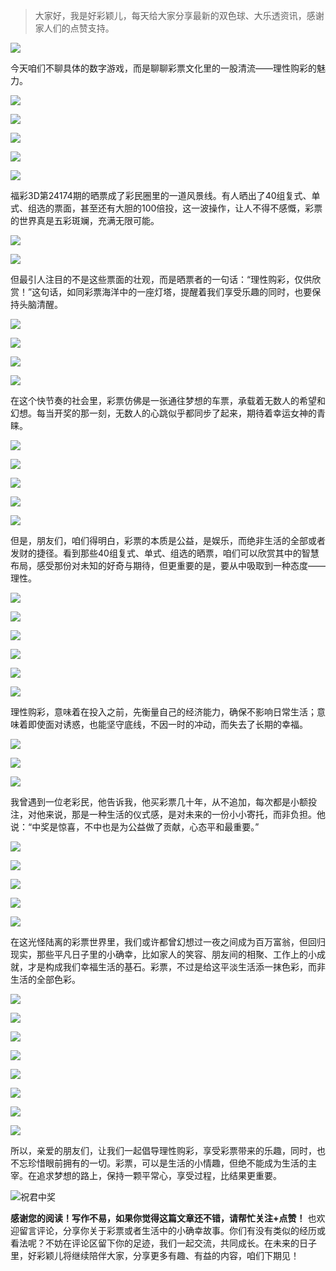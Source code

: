 > 大家好，我是好彩颖儿，每天给大家分享最新的双色球、大乐透资讯，感谢家人们的点赞支持。

![](https://cdn.jsdelivr.net/gh/wangwenjie1314/PicCDN/2024-7-2/1719912305673-image.png)


今天咱们不聊具体的数字游戏，而是聊聊彩票文化里的一股清流——理性购彩的魅力。



![](https://cdn.jsdelivr.net/gh/wangwenjie1314/PicCDN/2024-7-2/1719912324111-image.png)


![](https://cdn.jsdelivr.net/gh/wangwenjie1314/PicCDN/2024-7-2/1719912331314-image.png)



![](https://cdn.jsdelivr.net/gh/wangwenjie1314/PicCDN/2024-7-2/1719912339304-image.png)


![](https://cdn.jsdelivr.net/gh/wangwenjie1314/PicCDN/2024-7-2/1719912345099-image.png)


![](https://cdn.jsdelivr.net/gh/wangwenjie1314/PicCDN/2024-7-2/1719912350041-image.png)


福彩3D第24174期的晒票成了彩民圈里的一道风景线。有人晒出了40组复式、单式、组选的票面，甚至还有大胆的100倍投，这一波操作，让人不得不感慨，彩票的世界真是五彩斑斓，充满无限可能。


![](https://cdn.jsdelivr.net/gh/wangwenjie1314/PicCDN/2024-7-2/1719912356338-image.png)

![](https://cdn.jsdelivr.net/gh/wangwenjie1314/PicCDN/2024-7-2/1719912361289-image.png)


但最引人注目的不是这些票面的壮观，而是晒票者的一句话：“理性购彩，仅供欣赏！”这句话，如同彩票海洋中的一座灯塔，提醒着我们享受乐趣的同时，也要保持头脑清醒。

![](https://cdn.jsdelivr.net/gh/wangwenjie1314/PicCDN/2024-7-2/1719912388382-image.png)


![](https://cdn.jsdelivr.net/gh/wangwenjie1314/PicCDN/2024-7-2/1719912379737-image.png)

![](https://cdn.jsdelivr.net/gh/wangwenjie1314/PicCDN/2024-7-2/1719912373191-image.png)


![](https://cdn.jsdelivr.net/gh/wangwenjie1314/PicCDN/2024-7-2/1719912395436-image.png)



在这个快节奏的社会里，彩票仿佛是一张通往梦想的车票，承载着无数人的希望和幻想。每当开奖的那一刻，无数人的心跳似乎都同步了起来，期待着幸运女神的青睐。


![](https://cdn.jsdelivr.net/gh/wangwenjie1314/PicCDN/2024-7-2/1719912402570-image.png)


![](https://cdn.jsdelivr.net/gh/wangwenjie1314/PicCDN/2024-7-2/1719912408874-image.png)


![](https://cdn.jsdelivr.net/gh/wangwenjie1314/PicCDN/2024-7-2/1719912414300-image.png)


![](https://cdn.jsdelivr.net/gh/wangwenjie1314/PicCDN/2024-7-2/1719912421766-image.png)


![](https://cdn.jsdelivr.net/gh/wangwenjie1314/PicCDN/2024-7-2/1719912429274-image.png)



但是，朋友们，咱们得明白，彩票的本质是公益，是娱乐，而绝非生活的全部或者发财的捷径。看到那些40组复式、单式、组选的晒票，咱们可以欣赏其中的智慧布局，感受那份对未知的好奇与期待，但更重要的是，要从中吸取到一种态度——理性。

![](https://cdn.jsdelivr.net/gh/wangwenjie1314/PicCDN/2024-7-2/1719912478046-image.png)

![](https://cdn.jsdelivr.net/gh/wangwenjie1314/PicCDN/2024-7-2/1719912471160-image.png)

![](https://cdn.jsdelivr.net/gh/wangwenjie1314/PicCDN/2024-7-2/1719912455560-image.png)

![](https://cdn.jsdelivr.net/gh/wangwenjie1314/PicCDN/2024-7-2/1719912446928-image.png)


![](https://cdn.jsdelivr.net/gh/wangwenjie1314/PicCDN/2024-7-2/1719912435642-image.png)

![](https://cdn.jsdelivr.net/gh/wangwenjie1314/PicCDN/2024-7-2/1719912441634-image.png)


理性购彩，意味着在投入之前，先衡量自己的经济能力，确保不影响日常生活；意味着即使面对诱惑，也能坚守底线，不因一时的冲动，而失去了长期的幸福。


![](https://cdn.jsdelivr.net/gh/wangwenjie1314/PicCDN/2024-7-2/1719912486656-image.png)


![](https://cdn.jsdelivr.net/gh/wangwenjie1314/PicCDN/2024-7-2/1719912493859-image.png)


![](https://cdn.jsdelivr.net/gh/wangwenjie1314/PicCDN/2024-7-2/1719912500015-image.png)



我曾遇到一位老彩民，他告诉我，他买彩票几十年，从不追加，每次都是小额投注，对他来说，那是一种生活的仪式感，是对未来的一份小小寄托，而非负担。他说：“中奖是惊喜，不中也是为公益做了贡献，心态平和最重要。”


![](https://cdn.jsdelivr.net/gh/wangwenjie1314/PicCDN/2024-7-2/1719912507414-image.png)


![](https://cdn.jsdelivr.net/gh/wangwenjie1314/PicCDN/2024-7-2/1719912515136-image.png)


![](https://cdn.jsdelivr.net/gh/wangwenjie1314/PicCDN/2024-7-2/1719912520575-image.png)



![](https://cdn.jsdelivr.net/gh/wangwenjie1314/PicCDN/2024-7-2/1719912525738-image.png)


![](https://cdn.jsdelivr.net/gh/wangwenjie1314/PicCDN/2024-7-2/1719912531717-image.png)



在这光怪陆离的彩票世界里，我们或许都曾幻想过一夜之间成为百万富翁，但回归现实，那些平凡日子里的小确幸，比如家人的笑容、朋友间的相聚、工作上的小成就，才是构成我们幸福生活的基石。彩票，不过是给这平淡生活添一抹色彩，而非生活的全部色彩。


![](https://cdn.jsdelivr.net/gh/wangwenjie1314/PicCDN/2024-7-2/1719912537823-image.png)

![](https://cdn.jsdelivr.net/gh/wangwenjie1314/PicCDN/2024-7-2/1719912546064-image.png)


![](https://cdn.jsdelivr.net/gh/wangwenjie1314/PicCDN/2024-7-2/1719912552077-image.png)


![](https://cdn.jsdelivr.net/gh/wangwenjie1314/PicCDN/2024-7-2/1719912558035-image.png)


![](https://cdn.jsdelivr.net/gh/wangwenjie1314/PicCDN/2024-7-2/1719912566419-image.png)

![](https://cdn.jsdelivr.net/gh/wangwenjie1314/PicCDN/2024-7-2/1719912571956-image.png)


![](https://cdn.jsdelivr.net/gh/wangwenjie1314/PicCDN/2024-7-2/1719912578104-image.png)


![](https://cdn.jsdelivr.net/gh/wangwenjie1314/PicCDN/2024-7-2/1719912583624-image.png)




所以，亲爱的朋友们，让我们一起倡导理性购彩，享受彩票带来的乐趣，同时，也不忘珍惜眼前拥有的一切。彩票，可以是生活的小情趣，但绝不能成为生活的主宰。在追求梦想的路上，保持一颗平常心，享受过程，比结果更重要。


![祝君中奖](https://cdn.jsdelivr.net/gh/wangwenjie1314/PicCDN/2024-7-2/1719912594179-image.png)


**感谢您的阅读！写作不易，如果你觉得这篇文章还不错，请帮忙关注+点赞！** 也欢迎留言评论，分享你关于彩票或者生活中的小确幸故事。你们有没有类似的经历或看法呢？不妨在评论区留下你的足迹，我们一起交流，共同成长。在未来的日子里，好彩颖儿将继续陪伴大家，分享更多有趣、有益的内容，咱们下期见！
